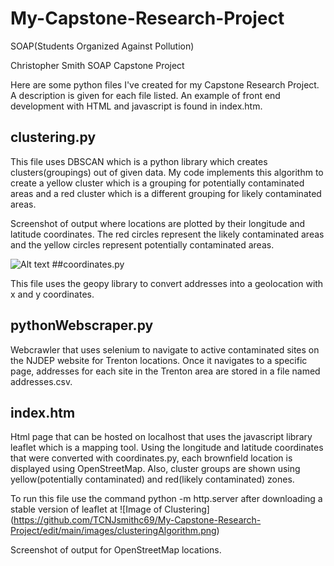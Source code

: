 # My-Capstone-Research-Project
SOAP(Students Organized Against Pollution)

Christopher Smith
SOAP Capstone Project

Here are some python files I've created for my Capstone Research Project.
A description is given for each file listed. An example of front end development with HTML and javascript is found in index.htm. 

## clustering.py

This file uses DBSCAN which is a python library which creates clusters(groupings) out of given data. My code implements this algorithm to create a yellow cluster which is a grouping for potentially contaminated areas and a red cluster which is a different grouping for likely contaminated areas.

Screenshot of output where locations are plotted by their longitude and latitude coordinates. The red circles represent the likely contaminated areas and the yellow circles represent potentially contaminated areas.

![Alt text](relative/path/to/img.jpg?raw=true "clusteringAlgorithm")
##coordinates.py

This file uses the geopy library to convert addresses into a geolocation with x and y coordinates.

## pythonWebscraper.py

Webcrawler that uses selenium to navigate to active contaminated sites on the NJDEP website for Trenton locations. Once it navigates to a specific page, addresses for each site in the Trenton area are stored in a file named addresses.csv.

## index.htm

Html page that can be hosted on localhost that uses the javascript library leaflet which is a mapping tool. Using the longitude and latitude coordinates that were converted with coordinates.py, each brownfield location is displayed using OpenStreetMap. Also, cluster groups are shown using yellow(potentially contaminated) and red(likely contaminated) zones.

To run this file use the command python -m http.server after downloading a stable version of leaflet at 
![Image of Clustering]
(https://github.com/TCNJsmithc69/My-Capstone-Research-Project/edit/main/images/clusteringAlgorithm.png)

Screenshot of output for OpenStreetMap locations.
